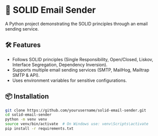 # 📧 SOLID Email Sender

A Python project demonstrating the SOLID principles through an email sending service.

## 🛠 Features

- Follows SOLID principles (Single Responsibility, Open/Closed, Liskov, Interface Segregation, Dependency Inversion).
- Supports multiple email sending services (SMTP, MailHog, Mailtrap SMTP & API).
- Uses environment variables for sensitive configurations.

## 📦 Installation

```sh
git clone https://github.com/yourusername/solid-email-sender.git
cd solid-email-sender
python -m venv venv
source venv/bin/activate  # On Windows use: venv\Scripts\activate
pip install -r requirements.txt
